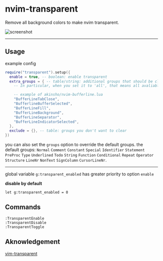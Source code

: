# nvim-transparent

Remove all background colors to make nvim transparent.

![screenshot](https://user-images.githubusercontent.com/47070852/124546661-9353ce80-de5d-11eb-81ba-f8282e034d9f.gif)

---

## Usage

example config

```lua
require("transparent").setup({
  enable = true, -- boolean: enable transparent
  extra_groups = { -- table/string: additional groups that should be clear
    -- In particular, when you set it to 'all', that means all avaliable groups

    -- example of akinsho/nvim-bufferline.lua
    "BufferLineTabClose",
    "BufferlineBufferSelected",
    "BufferLineFill",
    "BufferLineBackground",
    "BufferLineSeparator",
    "BufferLineIndicatorSelected",
  },
  exclude = {}, -- table: groups you don't want to clear
})
```

you can also set the `groups` option to override the default groups. the default groups:
`Normal` `Comment` `Constant` `Special` `Identifier` `Statement` `PreProc` `Type` `Underlined`
`Todo` `String` `Function` `Conditional` `Repeat` `Operator` `Structure` `LineNr` `NonText` `SignColumn` `CursorLineNr`.

---

global variable `g:transparent_enabled` has greater priority to option `enable`

**disable by default**

```vim
let g:transparent_enabled = 0
```

## Commands

```
:TransparentEnable
:TransparentDisable
:TransparentToggle
```

## Aknowledgement

[vim-transparent](https://github.com/Kjwon15/vim-transparent)
